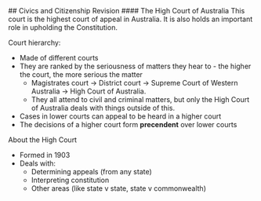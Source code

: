 <head>
  <title>Civics and Citizenship Revision Year 9</title>
</head>
## Civics and Citizenship Revision
#### The High Court of Australia
This court is the highest court of appeal in Australia. It is also holds an important role in upholding the Constitution.  

Court hierarchy:  
- Made of different courts  
- They are ranked by the seriousness of matters they hear to - the higher the court, the more serious the matter  
    - Magistrates court -> District court -> Supreme Court of Western Australia -> High Court of Australia.  
    - They all attend to civil and criminal matters, but only the High Court of Australia deals with things outside of this.  
- Cases in lower courts can appeal to be heard in a higher court  
- The decisions of a higher court form **precendent** over lower courts  

About the High Court  
- Formed in 1903  
- Deals with:  
    - Determining appeals (from any state)  
    - Interpreting constitution  
    - Other areas (like state v state, state v commonwealth)  